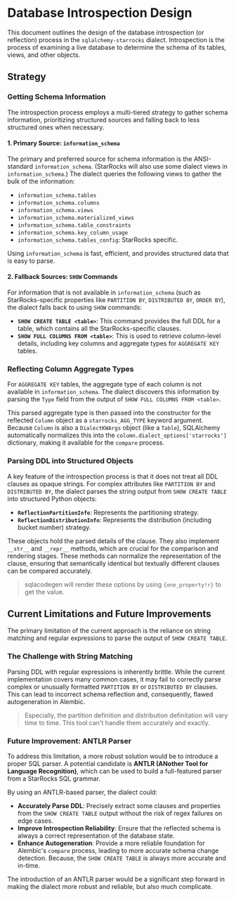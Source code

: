 # Database Introspection Design

This document outlines the design of the database introspection (or reflection) process in the `sqlalchemy-starrocks` dialect. Introspection is the process of examining a live database to determine the schema of its tables, views, and other objects.

## Strategy

### Getting Schema Information

The introspection process employs a multi-tiered strategy to gather schema information, prioritizing structured sources and falling back to less structured ones when necessary.

#### 1. Primary Source: `information_schema`

The primary and preferred source for schema information is the ANSI-standard `information_schema`. (StarRocks will also use some dialect views in `information_schema`.)
The dialect queries the following views to gather the bulk of the information:

- `information_schema.tables`
- `information_schema.columns`
- `information_schema.views`
- `information_schema.materialized_views`
- `information_schema.table_constraints`
- `information_schema.key_column_usage`
- `information_schema.tables_config`: StarRocks specific.

Using `information_schema` is fast, efficient, and provides structured data that is easy to parse.

#### 2. Fallback Sources: `SHOW` Commands

For information that is not available in `information_schema` (such as StarRocks-specific properties like `PARTITION BY`, `DISTRIBUTED BY`, `ORDER BY`), the dialect falls back to using `SHOW` commands:

- **`SHOW CREATE TABLE <table>`**: This command provides the full DDL for a table, which contains all the StarRocks-specific clauses.
- **`SHOW FULL COLUMNS FROM <table>`**: This is used to retrieve column-level details, including key columns and aggregate types for `AGGREGATE KEY` tables.

### Reflecting Column Aggregate Types

For `AGGREGATE KEY` tables, the aggregate type of each column is not available in `information_schema`. The dialect discovers this information by parsing the `Type` field from the output of `SHOW FULL COLUMNS FROM <table>`.

This parsed aggregate type is then passed into the constructor for the reflected `Column` object as a `starrocks_AGG_TYPE` keyword argument. Because `Column` is also a `DialectKWArgs` object (like a `Table`), SQLAlchemy automatically normalizes this into the `column.dialect_options['starrocks']` dictionary, making it available for the `compare` process.

### Parsing DDL into Structured Objects

A key feature of the introspection process is that it does not treat all DDL clauses as opaque strings. For complex attributes like `PARTITION BY` and `DISTRIBUTED BY`, the dialect parses the string output from `SHOW CREATE TABLE` into structured Python objects:

- **`ReflectionPartitionInfo`**: Represents the partitioning strategy.
- **`ReflectionDistributionInfo`**: Represents the distribution (including bucket number) strategy.

These objects hold the parsed details of the clause. They also implement `__str__` and `__repr__` methods, which are crucial for the comparison and rendering stages. These methods can normalize the representation of the clause, ensuring that semantically identical but textually different clauses can be compared accurately.

> sqlacodegen will render these options by using `{one_property!r}` to get the value.

## Current Limitations and Future Improvements

The primary limitation of the current approach is the reliance on string matching and regular expressions to parse the output of `SHOW CREATE TABLE`.

### The Challenge with String Matching

Parsing DDL with regular expressions is inherently brittle. While the current implementation covers many common cases, it may fail to correctly parse complex or unusually formatted `PARTITION BY` or `DISTRIBUTED BY` clauses. This can lead to incorrect schema reflection and, consequently, flawed autogeneration in Alembic.

> Especially, the partition definition and distribution definitation will vary time to time. This tool can't handle them accurately and exactly.

### Future Improvement: ANTLR Parser

To address this limitation, a more robust solution would be to introduce a proper SQL parser. A potential candidate is **ANTLR (ANother Tool for Language Recognition)**, which can be used to build a full-featured parser from a StarRocks SQL grammar.

By using an ANTLR-based parser, the dialect could:

- **Accurately Parse DDL**: Precisely extract some clauses and properties from the `SHOW CREATE TABLE` output without the risk of regex failures on edge cases.
- **Improve Introspection Reliability**: Ensure that the reflected schema is always a correct representation of the database state.
- **Enhance Autogeneration**: Provide a more reliable foundation for Alembic's `compare` process, leading to more accurate schema change detection. Because, the `SHOW CREATE TABLE` is always more accurate and in-time.

The introduction of an ANTLR parser would be a significant step forward in making the dialect more robust and reliable, but also much complicate.
